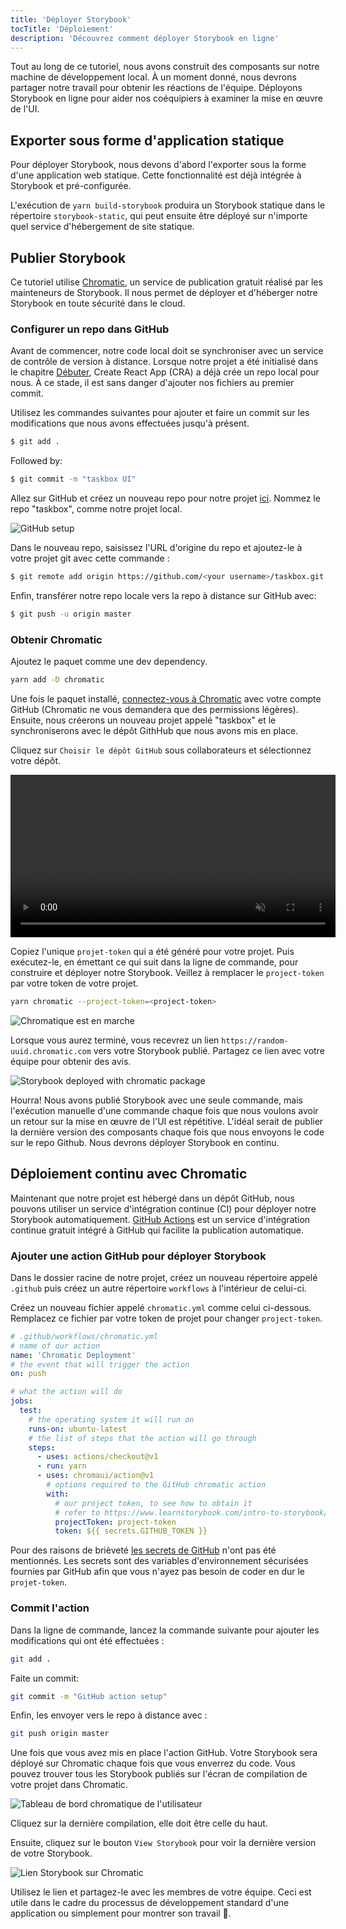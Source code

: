 ```yaml
---
title: 'Déployer Storybook'
tocTitle: 'Déploiement'
description: 'Découvrez comment déployer Storybook en ligne'
---
```


Tout au long de ce tutoriel, nous avons construit des composants sur notre machine de développement local. À un moment donné, nous devrons partager notre travail pour obtenir les réactions de l'équipe. Déployons Storybook en ligne pour aider nos coéquipiers à examiner la mise en œuvre de l'UI.

## Exporter sous forme d'application statique

Pour déployer Storybook, nous devons d'abord l'exporter sous la forme d'une application web statique. Cette fonctionnalité est déjà intégrée à Storybook et pré-configurée.

L'exécution de `yarn build-storybook` produira un Storybook statique dans le répertoire `storybook-static`, qui peut ensuite être déployé sur n'importe quel service d'hébergement de site statique.

## Publier Storybook

Ce tutoriel utilise <a href="https://www.chromatic.com/">Chromatic</a>, un service de publication gratuit réalisé par les mainteneurs de Storybook. Il nous permet de déployer et d'héberger notre Storybook en toute sécurité dans le cloud.

### Configurer un repo dans GitHub

Avant de commencer, notre code local doit se synchroniser avec un service de contrôle de version à distance. Lorsque notre projet a été initialisé dans le chapitre [Débuter](/react/fr/get-started/), Create React App (CRA) a déjà crée un repo local pour nous. À ce stade, il est sans danger d'ajouter nos fichiers au premier commit.

Utilisez les commandes suivantes pour ajouter et faire un commit sur les modifications que nous avons effectuées jusqu'à présent.

```bash
$ git add .
```

Followed by:

```bash
$ git commit -m "taskbox UI"
```

Allez sur GitHub et créez un nouveau repo pour notre projet [ici](https://github.com/new). Nommez le repo "taskbox", comme notre projet local.

![GitHub setup](/intro-to-storybook/github-create-taskbox.png)

Dans le nouveau repo, saisissez l'URL d'origine du repo et ajoutez-le à votre projet git avec cette commande :

```bash
$ git remote add origin https://github.com/<your username>/taskbox.git
```

Enfin, transférer notre repo locale vers la repo à distance sur GitHub avec:

```bash
$ git push -u origin master
```

### Obtenir Chromatic

Ajoutez le paquet comme une dev dependency.

```bash
yarn add -D chromatic
```

Une fois le paquet installé, [connectez-vous à Chromatic](https://www.chromatic.com/start) avec votre compte GitHub (Chromatic ne vous demandera que des permissions légères). Ensuite, nous créerons un nouveau projet appelé "taskbox" et le synchroniserons avec le dépôt GithHub que nous avons mis en place.

Cliquez sur `Choisir le dépôt GitHub` sous collaborateurs et sélectionnez votre dépôt.

<video autoPlay muted playsInline loop style="width:520px; margin: 0 auto;">
  <source
    src="/intro-to-storybook/chromatic-setup-learnstorybook.mp4"
    type="video/mp4"
  />
</video>

Copiez l'unique `projet-token` qui a été généré pour votre projet. Puis exécutez-le, en émettant ce qui suit dans la ligne de commande, pour construire et déployer notre Storybook. Veillez à remplacer le `project-token` par votre token de votre projet.

```bash
yarn chromatic --project-token=<project-token>
```

![Chromatique est en marche](/intro-to-storybook/chromatic-manual-storybook-console-log.png)

Lorsque vous aurez terminé, vous recevrez un lien `https://random-uuid.chromatic.com` vers votre Storybook publié. Partagez ce lien avec votre équipe pour obtenir des avis.

![Storybook deployed with chromatic package](/intro-to-storybook/chromatic-manual-storybook-deploy-6-0.png)

Hourra! Nous avons publié Storybook avec une seule commande, mais l'exécution manuelle d'une commande chaque fois que nous voulons avoir un retour sur la mise en œuvre de l'UI est répétitive. L'idéal serait de publier la dernière version des composants chaque fois que nous envoyons le code sur le repo Github. Nous devrons déployer Storybook en continu.

## Déploiement continu avec Chromatic

Maintenant que notre projet est hébergé dans un dépôt GitHub, nous pouvons utiliser un service d'intégration continue (CI) pour déployer notre Storybook automatiquement. [GitHub Actions](https://github.com/features/actions) est un service d'intégration continue gratuit intégré à GitHub qui facilite la publication automatique.

### Ajouter une action GitHub pour déployer Storybook

Dans le dossier racine de notre projet, créez un nouveau répertoire appelé `.github` puis créez un autre répertoire `workflows` à l'intérieur de celui-ci.

Créez un nouveau fichier appelé `chromatic.yml` comme celui ci-dessous. Remplacez ce fichier par votre token de projet pour changer `project-token`.

```yaml
# .github/workflows/chromatic.yml
# name of our action
name: 'Chromatic Deployment'
# the event that will trigger the action
on: push

# what the action will do
jobs:
  test:
    # the operating system it will run on
    runs-on: ubuntu-latest
    # the list of steps that the action will go through
    steps:
      - uses: actions/checkout@v1
      - run: yarn
      - uses: chromaui/action@v1
        # options required to the GitHub chromatic action
        with:
          # our project token, to see how to obtain it
          # refer to https://www.learnstorybook.com/intro-to-storybook/react/en/deploy/
          projectToken: project-token
          token: ${{ secrets.GITHUB_TOKEN }}
```

<div class="aside"><p>Pour des raisons de brièveté <a href="https://help.github.com/en/actions/configuring-and-managing-workflows/creating-and-storing-encrypted-secrets">les secrets de GitHub</a> n'ont pas été mentionnés. Les secrets sont des variables d'environnement sécurisées fournies par GitHub afin que vous n'ayez pas besoin de coder en dur le <code>projet-token</code>.</p></div>

### Commit l'action

Dans la ligne de commande, lancez la commande suivante pour ajouter les modifications qui ont été effectuées :

```bash
git add .
```

Faite un commit:

```bash
git commit -m "GitHub action setup"
```

Enfin, les envoyer vers le repo à distance avec :

```bash
git push origin master
```

Une fois que vous avez mis en place l'action GitHub. Votre Storybook sera déployé sur Chromatic chaque fois que vous enverrez du code. Vous pouvez trouver tous les Storybook publiés sur l'écran de compilation de votre projet dans Chromatic.

![Tableau de bord chromatique de l'utilisateur](/intro-to-storybook/chromatic-user-dashboard.png)

Cliquez sur la dernière compilation, elle doit être celle du haut.

Ensuite, cliquez sur le bouton `View Storybook` pour voir la dernière version de votre Storybook.

![Lien Storybook sur Chromatic](/intro-to-storybook/chromatic-build-storybook-link.png)

<!--
And that's it, all is required is to commit and push the changes to our repository and we've successfully automated our Storybook deployment
 -->

Utilisez le lien et partagez-le avec les membres de votre équipe. Ceci est utile dans le cadre du processus de développement standard d'une application ou simplement pour montrer son travail 💅.
